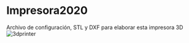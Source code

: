# Impresora2020
Archivo de configuración, STL y DXF para elaborar esta impresora 3D
![3dprinter](https://user-images.githubusercontent.com/86357378/129088151-b015af70-115b-4ae9-9f04-d6df46a73544.png)
